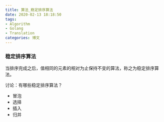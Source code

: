 ```yaml
---
title: 算法_稳定排序算法
date: 2020-02-13 18:18:50
tags: 
- Algorithm
- Golang
- Translation
categories: 博文
---
```


### 稳定排序算法
当排序完成之后，值相同的元素的相对为止保持不变的算法，称之为稳定排序算法。

<!--more-->
讨论：有哪些稳定排序算法？
- 冒泡
- 选择
- 插入
- 归并

